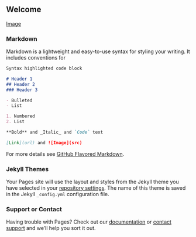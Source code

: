 <!--
 * @Author: Devin Wang
 * @Date: 2019-08-20 10:50:58
 * @LastEditors: Devin Wang
 * @LastEditTime: 2019-08-20 11:17:36
 -->
## Welcome
[Image](https://res.wx.qq.com/wxdoc/dist/assets/img/4-1.ad156d1c.png)
### Markdown

Markdown is a lightweight and easy-to-use syntax for styling your writing. It includes conventions for

```markdown
Syntax highlighted code block

# Header 1
## Header 2
### Header 3

- Bulleted
- List

1. Numbered
2. List

**Bold** and _Italic_ and `Code` text

[Link](url) and ![Image](src)
```

For more details see [GitHub Flavored Markdown](https://guides.github.com/features/mastering-markdown/).

### Jekyll Themes

Your Pages site will use the layout and styles from the Jekyll theme you have selected in your [repository settings](https://github.com/Smart-XiaoLeiGe/-/settings). The name of this theme is saved in the Jekyll `_config.yml` configuration file.

### Support or Contact

Having trouble with Pages? Check out our [documentation](https://help.github.com/categories/github-pages-basics/) or [contact support](https://github.com/contact) and we’ll help you sort it out.
